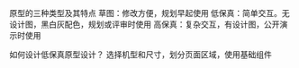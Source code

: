 原型的三种类型及其特点
草图：修改方便，规划早起使用
低保真：简单交互。无设计图，黑白灰配色，规划或评审时使用
高保真：复杂交互，有设计图，公开演示时使用

如何设计低保真原型设计？
选择机型和尺寸，划分页面区域，使用基础组件
